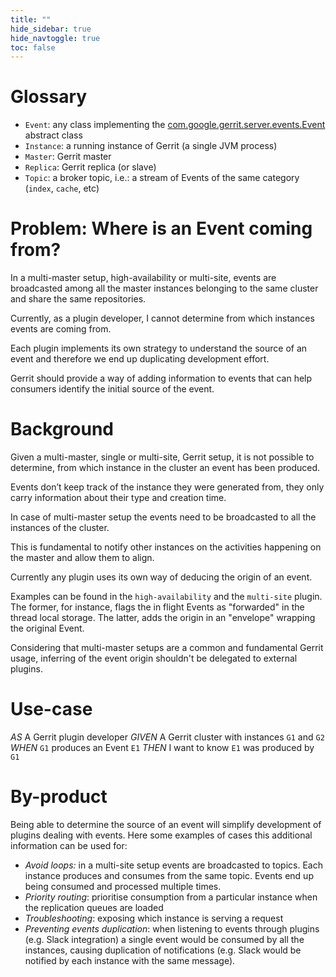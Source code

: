 ```yaml
---
title: ""
hide_sidebar: true
hide_navtoggle: true
toc: false
---
```


# Glossary

* `Event`: any class implementing the [com.google.gerrit.server.events.Event](https://github.com/GerritCodeReview/gerrit/blob/a53523971c2ba0e35cbf7254e28bbbc31241f752/java/com/google/gerrit/server/events/Event.java)
abstract class
* `Instance`: a running instance of Gerrit (a single JVM process)
* `Master`: Gerrit master
* `Replica`: Gerrit replica (or slave)
* `Topic`: a broker topic, i.e.: a stream of Events of the same category (`index`, `cache`, etc)

# Problem: Where is an Event coming from?

In a multi-master setup, high-availability or multi-site, events are broadcasted
among all the master instances belonging to the same cluster and share the same
repositories.

Currently, as a plugin developer, I cannot determine from which instances events
are coming from.

Each plugin implements its own strategy to understand the source of an event and
therefore we end up duplicating development effort.

Gerrit should provide a way of adding information to events that can help consumers
identify the initial source of the event.

# Background

Given a multi-master, single or multi-site, Gerrit setup, it is not possible to
determine, from which instance in the cluster an event has been produced.

Events don’t keep track of the instance they were generated from, they only carry
information about their type and creation time.

In case of multi-master setup the events need to be broadcasted to all the
instances of the cluster.

This is fundamental to notify other instances on the activities happening on
the master and allow them to align.

Currently any plugin uses its own way of deducing the origin of an event.

Examples can be found in the `high-availability` and the `multi-site` plugin.
The former, for instance, flags the in flight Events as "forwarded" in the thread local storage.
The latter, adds the origin in an "envelope" wrapping the original Event.

Considering that multi-master setups are a common and fundamental Gerrit usage,
inferring of the event origin shouldn't be delegated to external plugins.

# Use-case

  *AS* A Gerrit plugin developer
  *GIVEN* A Gerrit cluster with instances `G1` and `G2`
  *WHEN* `G1` produces an Event `E1`
  *THEN* I want to know `E1` was produced by `G1`

# By-product

Being able to determine the source of an event will simplify development of plugins
dealing with events. Here some examples of cases this additional information can
be used for:

* _Avoid loops:_ in a multi-site setup events are broadcasted to topics. Each
instance produces and consumes from the same topic. Events end up being consumed
and processed multiple times.
* _Priority routing_: prioritise consumption from a particular instance when the
replication queues are loaded
* _Troubleshooting_: exposing which instance is serving a request
* _Preventing events duplication_: when listening to events through plugins
(e.g. Slack integration) a single event would be consumed by all the instances,
causing duplication of notifications (e.g. Slack would be notified by each instance
with the same message).
